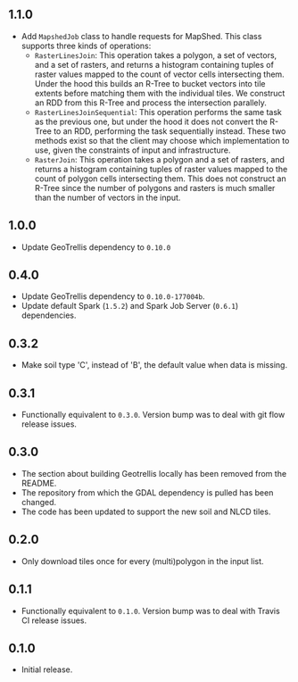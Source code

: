 ## 1.1.0

- Add `MapshedJob` class to handle requests for MapShed. This class supports
  three kinds of operations:
  - `RasterLinesJoin`: This operation takes a polygon, a set of vectors, and
    a set of rasters, and returns a histogram containing tuples of raster
    values mapped to the count of vector cells intersecting them. Under the
    hood this builds an R-Tree to bucket vectors into tile extents before
    matching them with the individual tiles. We construct an RDD from this
    R-Tree and process the intersection parallely.
  - `RasterLinesJoinSequential`: This operation performs the same task as the
    previous one, but under the hood it does not convert the R-Tree to an RDD,
    performing the task sequentially instead. These two methods exist so that
    the client may choose which implementation to use, given the constraints
    of input and infrastructure.
  - `RasterJoin`: This operation takes a polygon and a set of rasters, and
    returns a histogram containing tuples of raster values mapped to the count
    of polygon cells intersecting them. This does not construct an R-Tree since
    the number of polygons and rasters is much smaller than the number of
    vectors in the input.


## 1.0.0

- Update GeoTrellis dependency to `0.10.0`

## 0.4.0

- Update GeoTrellis dependency to `0.10.0-177004b`.
- Update default Spark (`1.5.2`) and Spark Job Server (`0.6.1`) dependencies.

## 0.3.2

- Make soil type 'C', instead of 'B', the default value when data is missing.

## 0.3.1

- Functionally equivalent to `0.3.0`. Version bump was to deal with
  git flow release issues.

## 0.3.0

- The section about building Geotrellis locally has been removed from the README.
- The repository from which the GDAL dependency is pulled has been changed.
- The code has been updated to support the new soil and NLCD tiles.

## 0.2.0

- Only download tiles once for every (multi)polygon in the input list.

## 0.1.1

- Functionally equivalent to `0.1.0`. Version bump was to deal with Travis CI
  release issues.

## 0.1.0

- Initial release.
